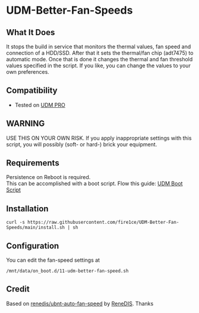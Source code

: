 # UDM-Better-Fan-Speeds

## What It Does

It stops the build in service that monitors the thermal values, fan speed and connection of a HDD/SSD. After that it sets the thermal/fan chip (adt7475) to automatic mode. Once that is done it changes the thermal and fan threshold values specified in the script. If you like, you can change the values to your own preferences.

## Compatibility

- Tested on [UDM PRO][amz-udm-pro-url]

## WARNING

USE THIS ON YOUR OWN RISK.
If you apply inappropriate settings with this script, you will possibly (soft- or hard-) brick your equipment.

## Requirements

Persistence on Reboot is required.  
This can be accomplished with a boot script. Flow this guide: [UDM Boot Script](https://github.com/unifi-utilities/unifios-utilities/tree/main/on-boot-script)

## Installation

```shell
curl -s https://raw.githubusercontent.com/fire1ce/UDM-Better-Fan-Speeds/main/install.sh | sh
```

## Configuration

You can edit the fan-speed settings at

```shell
/mnt/data/on_boot.d/11-udm-better-fan-speed.sh
```

## Credit

Based on [renedis/ubnt-auto-fan-speed][renedis-ubnt-auto-fan-speed-github-url] by [ReneDIS][renedis-github-url]. Thanks

<!-- --- -->

[renedis-ubnt-auto-fan-speed-github-url]: https://github.com/renedis/ubnt-auto-fan-speed 'ubnt-auto-fan-speed renedis github'
[renedis-github-url]: https://github.com/renedis 'ReneDIS github'
[amz-udm-pro-url]: https://amzn.to/3J4fezk 'Amazon Unifi UDM Pro'

<!-- --- -->
